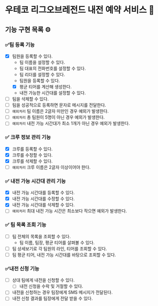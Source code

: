 # 우테코 리그오브레전드 내전 예약 서비스 🍚

## 기능 구현 목록 ⚙️

### ✅팀 등록 기능

- [x] 팀원을 등록할 수 있다.
    - 팀 이름을 설정할 수 있다.
    - 팀 대표의 전화번호를 설정할 수 있다.
    - 팀 리더를 설정할 수 있다.
    - 팀원을 등록할 수 있다.
    - [x] 평균 티어를 계산해 생성한다.
    - 내전 가능한 시간대를 설정할 수 있다.
- [ ] 팀을 삭제할 수 있다.
- [ ] 팀을 성공적으로 등록하면 문자로 메시지를 전달한다.
- [ ] `예외처리` 팀 이름은 2글자 미만인 경우 예외가 발생한다.
- [ ] `예외처리` 총 팀원이 5명이 아닌 경우 예외가 발생한다.
- [ ] `예외처리` 내전 가능 시간대가 최소 1개가 아닌 경우 예외가 발생한다.

### ✅ 크루 정보 관리 기능

- [x] 크루를 등록할 수 있다.
- [x] 크루를 수정할 수 있다.
- [x] 크루를 삭제할 수 있다.
- [ ] `예외처리` 크루 이름은 2글자 이상이어야 한다.

### ✅ 내전 가능 시간대 관리 기능

- [x] 내전 가능 시간대를 등록할 수 있다.
- [x] 내전 가능 시간대를 수정할 수 있다.
- [x] 내전 가능 시간대를 삭제할 수 있다.
- [ ] `예외처리` 최대 내전 가능 시간은 최소보다 작으면 예외가 발생한다.

### ✅ 팀 목록 조회 기능

- [ ] 팀 전체의 목록을 조회할 수 있다.
    - 팀 이름, 팀장, 평균 티어를 살펴볼 수 있다.
- [ ] 팀 상세보기로 각 팀원의 라인, 티어를 조회할 수 있다.
- [ ] 팀 평균 티어, 내전 가능 시간대를 바탕으로 조회할 수 있다.

### ✅내전 신청 기능

- [ ] 상대 팀에게 내전을 신청할 수 있다.
    - [ ] 내전 신청을 수락 및 거절할 수 있다.
- [ ] 내전을 신청하는 경우 팀장에게 SMS 메시지가 전달된다.
- [ ] 내전 신청 결과를 팀장에게 전달 받을 수 있다.
